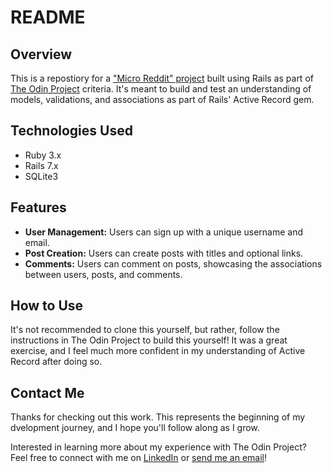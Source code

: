 # README

## Overview
This is a repostiory for a ["Micro Reddit" project](https://www.theodinproject.com/lessons/ruby-on-rails-micro-reddit) built using Rails as part of [The Odin Project](https://www.theodinproject.com) criteria. It's meant to build and test an understanding of models, validations, and associations as part of Rails' Active Record gem. 

## Technologies Used
- Ruby 3.x
- Rails 7.x
- SQLite3

## Features
- **User Management:** Users can sign up with a unique username and email.
- **Post Creation:** Users can create posts with titles and optional links.
- **Comments:** Users can comment on posts, showcasing the associations between users, posts, and comments.

## How to Use
It's not recommended to clone this yourself, but rather, follow the instructions in The Odin Project to build this yourself! It was a great exercise, and I feel much more confident in my understanding of Active Record after doing so. 

## Contact Me

Thanks for checking out this work. This represents the beginning of my dvelopment journey, and I hope you'll follow along as I grow.

Interested in learning more about my experience with The Odin Project? Feel free to connect with me on [LinkedIn](https://www.linkedin.com/in/jonathan-m-meneses/) or [send me an email](mailto:jonathan.m.meneses@gmail.com?subject=Micro%20Reddit)!

